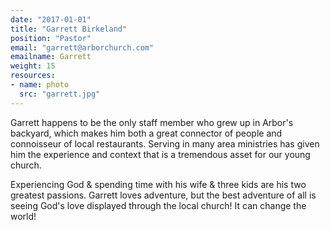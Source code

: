 ```yaml
---
date: "2017-01-01"
title: "Garrett Birkeland"
position: "Pastor"
email: "garrett@arborchurch.com"
emailname: Garrett
weight: 15
resources:
- name: photo 
  src: "garrett.jpg"
---
```


Garrett happens to be the only staff member who grew up in Arbor's backyard, which makes him both a great connector of people and connoisseur of local restaurants. Serving in many area ministries has given him the experience and context that is a tremendous asset for our young church. 

Experiencing God & spending time with his wife & three kids are his two greatest passions. Garrett loves adventure, but the best adventure of all is seeing God's love displayed through the local church! It can change the world! 

